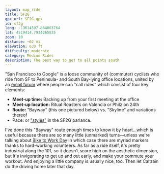 ```yaml
---
layout: map_ride
title: SF2G
gpx_url: SF2G.gpx
id: sf2g
long: -13614507.864003764
lat: 4519414.7934265835
zoom: 10
distance: ~62 mi
elevation: 630 ft
difficulty: moderate
category: Medium Rides
description: The best way to get to all points south
---
```

"San Francisco to Google" is a loose community of (commuter) cyclists who ride from SF to Peninsula- and South Bay-lying office locations, united by an [email forum](https://groups.google.com/g/sf2g) where people can "call rides" which consist of four key elements:
- **Meet-up time:** Backing up from your first meeting at the office
- **Meet-up location:** Ritual Roasters on Valencia or Philz on 24th
- **Route:** "Bayway" (this one pictured below) vs. "Skyline" and variations thereof
- Pace: or ["styles"](https://sf2g.com/ride-styles.html) in the SF2G parlance.

I've done this "Bayway" route enough times to know it by heart...which is useful because there are so many little (unmarked) turns—unless we're talking about [Bike to Work Day](https://bayareabiketowork.com/) in which case there are myriad markers thanks to hard-working volunteers. As far as a ride itself, it's pretty industrial along the 101, so it doesn't score high on the aesthetic dimension, but it's invigorating to get up and out early, and make your commute your workout. And enjoying a little company is usually nice, too. Then let Caltrain do the driving home later that day.